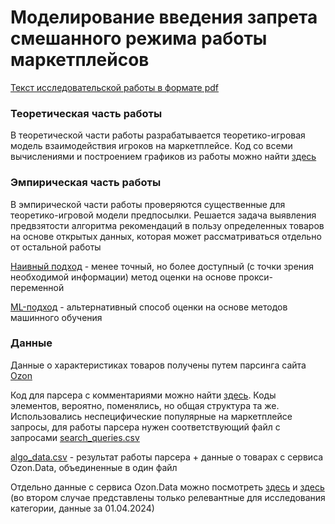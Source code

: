 # Моделирование введения запрета смешанного режима работы маркетплейсов
[Текст исследовательской работы в формате pdf](https://github.com/Seiron/coursework/blob/main/vkr.pdf)
### Теоретическая часть работы
В теоретической части работы разрабатывается теоретико-игровая модель взаимодействия игроков на маркетплейсе. Код со всеми вычислениями и построением графиков из работы можно найти [здесь](https://github.com/Seiron/coursework/blob/main/model_analysis.ipynb)

### Эмпирическая часть работы

В эмпирической части работы проверяются существенные для теоретико-игровой модели предпосылки. Решается задача выявления предвзятости алгоритма рекомендаций в пользу определенных товаров на основе открытых данных, которая может рассматриваться отдельно от остальной работы

[Наивный подход](https://github.com/Seiron/coursework/blob/main/naiive_analysis.ipynb) - менее точный, но более доступный (с точки зрения необходимой информации) метод оценки на основе прокси-переменной

[ML-подход](https://github.com/Seiron/coursework/blob/main/ml_analysis.ipynb) - альтернативный способ оценки на основе методов машинного обучения

### Данные
Данные о характеристиках товаров получены путем парсинга сайта [Ozon](https://www.ozon.ru/)

Код для парсера с комментариями можно найти [здесь](https://github.com/Seiron/coursework/blob/main/data_parser.py). Коды элементов, вероятно, поменялись, но общая структура та же. Использовались неспецифические популярные на маркетплейсе запросы, для работы парсера нужен соответствующий файл с запросами [search_queries.csv](https://github.com/Seiron/coursework/blob/main/search_queries.csv)

[algo_data.csv](https://github.com/Seiron/coursework/blob/main/algo_data.csv) - результат работы парсера + данные о товарах с сервиса Ozon.Data, объединенные в один файл

Отдельно данные с сервиса Ozon.Data можно посмотреть [здесь](https://data.ozon.ru/) и [здесь](https://docs.google.com/spreadsheets/d/1cvfUF_dbU1U6hzlV9NBni2RvJyYOZg_P/edit?usp=drive_link&ouid=108249924862817693205&rtpof=true&sd=true) (во втором случае представлены только релевантные для исследования категории, данные за 01.04.2024)
